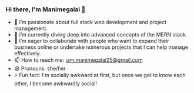 ### Hi there, I'm Manimegalai 👋

- 👀 I’m passionate about full stack web development and project management.  
- 🌱 I’m currently diving deep into advanced concepts of the MERN stack.  
- 💞️ I’m eager to collaborate with people who want to expand their business online or undertake numerous projects that I can help manage effectively.  
- 📫 How to reach me: [iam.manimegalai25@gmail.com](mailto:iam.manimegalai25@gmail.com)  
- 😄 Pronouns: she/her  
- ⚡ Fun fact: I'm socially awkward at first, but once we get to know each other, I become awkwardly social!
<!---
manimegalai2508/manimegalai2508 is a ✨ special ✨ repository because its `README.md` (this file) appears on your GitHub profile.
You can click the Preview link to take a look at your changes.
--->
